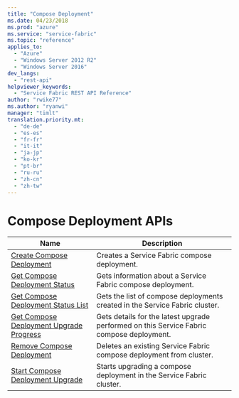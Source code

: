 ```yaml
---
title: "Compose Deployment"
ms.date: 04/23/2018
ms.prod: "azure"
ms.service: "service-fabric"
ms.topic: "reference"
applies_to: 
  - "Azure"
  - "Windows Server 2012 R2"
  - "Windows Server 2016"
dev_langs: 
  - "rest-api"
helpviewer_keywords: 
  - "Service Fabric REST API Reference"
author: "rwike77"
ms.author: "ryanwi"
manager: "timlt"
translation.priority.mt: 
  - "de-de"
  - "es-es"
  - "fr-fr"
  - "it-it"
  - "ja-jp"
  - "ko-kr"
  - "pt-br"
  - "ru-ru"
  - "zh-cn"
  - "zh-tw"
---
```

# Compose Deployment APIs

| Name | Description |
| --- | --- |
| [Create Compose Deployment](sfclient-v62-api-createcomposedeployment.md) | Creates a Service Fabric compose deployment.<br/> |
| [Get Compose Deployment Status](sfclient-v62-api-getcomposedeploymentstatus.md) | Gets information about a Service Fabric compose deployment.<br/> |
| [Get Compose Deployment Status List](sfclient-v62-api-getcomposedeploymentstatuslist.md) | Gets the list of compose deployments created in the Service Fabric cluster.<br/> |
| [Get Compose Deployment Upgrade Progress](sfclient-v62-api-getcomposedeploymentupgradeprogress.md) | Gets details for the latest upgrade performed on this Service Fabric compose deployment.<br/> |
| [Remove Compose Deployment](sfclient-v62-api-removecomposedeployment.md) | Deletes an existing Service Fabric compose deployment from cluster.<br/> |
| [Start Compose Deployment Upgrade](sfclient-v62-api-startcomposedeploymentupgrade.md) | Starts upgrading a compose deployment in the Service Fabric cluster.<br/> |

